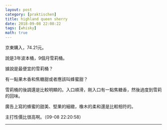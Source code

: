 ```yaml
---
layout: post
category: [praktischen]
title: highland queen sherry
date: 2018-09-08 22:08:22
tags: [whisky]
math: true
---
```


京東購入，74.21元。

說是3年波本桶，9個月雪莉桶。

據說是最便宜的雪莉桶？

有一點果木香和焦糖甜或者應該叫蜂蜜甜？

雪莉桶的後調還是比較明顯的。入口順滑，剛入口有一點焦糖香，然後過度到雪莉的回味。

廣告上寫的蜂蜜的甜美、堅果的細緻，橡木的柔和還是比較相符的。

主打性價比很高啊。（09-08 22:20:58）




--------




